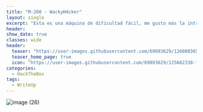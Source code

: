 ```yaml
---
title: "M-200 - WackyH4cker"
layout: single
excerpt: "Esta es una máquina de dificultad fácil, me gusto más la intrusión, para su intrusión me aproveché de un campo de subida de archivo, hice uso de un script que te creaba la plantilla maliciosa, la subí me puse en escucha con netcat y gane una Shell. Para la escalada de privilegios utilicé el comando sudo -l y como todo los usuarios me permitía ejecutar el binario de Metasploit."
header:
show_date: true
classes: wide
header:
  teaser: "https://user-images.githubusercontent.com/69093629/126000365-8f9fee48-1f01-4be7-86ab-892831c0e353.png"
  teaser_home_page: true
  icon: "https://user-images.githubusercontent.com/69093629/125662338-fd8b3b19-3a48-4fb0-b07c-86c047265082.png"
categories:
  - HackTheBox
tags:
  - WriteUp
---
```


![image (26)](https://user-images.githubusercontent.com/69093629/126000413-0221433d-55ec-432a-a75f-54384e7ccb1c.png)

